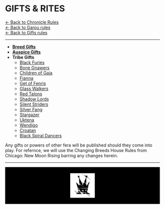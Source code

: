 # GIFTS & RITES

[← Back to Chronicle Rules](../../README.md)  
[← Back to Garou rules](../README.md)  
[← Back to Gifts rules](./README.md)

-----

- [**Breed Gifts**](./BREED.md)
- [**Auspice Gifts**](./AUSPICE.md)
- **Tribe Gifts**
  -   [Black Furies](./BLACK-FURY.md)
  -   [Bone Gnawers](./BONE-GNAWERS.md)
  -   [Children of Gaia](./COG.md)
  -   [Fianna](./FIANNA.md)
  -   [Get of Fenris](./GET.md)
  -   [Glass Walkers](./GLASSWALKERS.md)
  -   [Red Talons](./REDTALONS.md)
  -   [Shadow Lords](./SHADOWLORDS.md)
  -   [Silent Striders](./SILENTSTRIDERS.md)
  -   [Silver Fang](./SILVERFANG.md)
  -   [Stargazer](./STARGAZERS.md)
  -   [Uktena](./UKTENA.md)
  -   [Wendigo](./WENDIGO.md)
  -   [Croatan](./CROATAN.md)
  -   [Black Spiral Dancers](./BSD.md)


Any gifts or powers of other fera will be published should they come into play. For refernce, we will use the Changing Breeds House Rules from Chicago: New Moon Rising barring any changes herein.

-----
<p align="center" style="background-color: #000; padding: 20px;">
  <img src="https://raw.githubusercontent.com/mckn-larp/.github/main/profile/05-queen-glow.png" alt="Knoxville Crown Footer" width="80" style="margin: 0 20px; vertical-align: middle;" />
</p>
